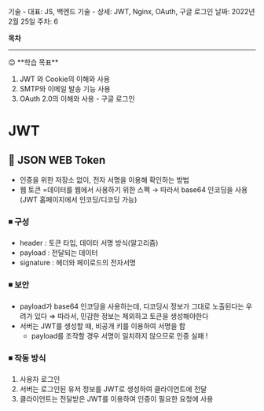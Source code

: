 ﻿기술 - 대표: JS, 백엔드
기술 - 상세: JWT, Nginx, OAuth, 구글 로그인
날짜: 2022년 2월 25일
주차: 6

**목차**

---

<aside>
😊 **학습 목표**

1. JWT 와 Cookie의 이해와 사용 
2. SMTP와 이메일 발송 기능 사용 
3. OAuth 2.0의 이해와 사용 - 구글 로그인
</aside>

# JWT

## 🔻 JSON WEB Token

- 인증을 위한 저장소 없이, 전자 서명을 이용해 확인하는 방법
- 웹 토큰 =데이터를 웹에서 사용하기 위한 스펙 
→ 따라서 base64 인코딩을 사용 (JWT 홈페이지에서 인코딩/디코딩 가능)

### ◾ 구성

- header : 토큰 타입, 데이터 서명 방식(알고리즘)
- payload : 전달되는 데이터
- signature : 헤더와 페이로드의 전자서명

### ◾ 보안

- payload가 base64 인코딩을 사용하는데, 디코딩시 정보가 그대로 노출된다는 우려가 있다 
⇒ 따라서, 민감한 정보는 제외하고 토큰을 생성해야한다
- 서버는 JWT를 생성할 때, 비공개 키를 이용하여 서명을 함
    - payload를 조작할 경우 서명이 일치하지 않으므로 인증 실패 !

### ◾ 작동 방식

1. 사용자 로그인 
2. 서버는 로그인된 유저 정보를 JWT로 생성하여 클라이언트에 전달 
3. 클라이언트는 전달받은 JWT를 이용하여 인증이 필요한 요청에 사용 
